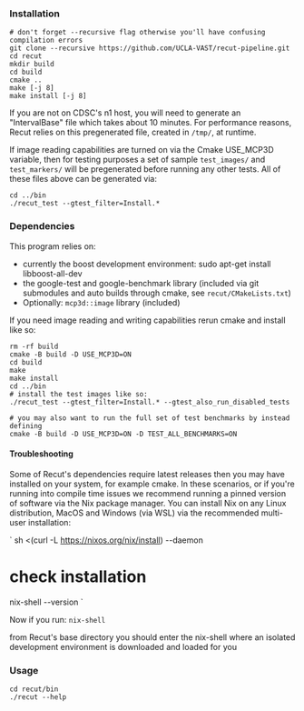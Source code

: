 ### Installation
```
# don't forget --recursive flag otherwise you'll have confusing compilation errors
git clone --recursive https://github.com/UCLA-VAST/recut-pipeline.git
cd recut
mkdir build
cd build
cmake ..
make [-j 8]
make install [-j 8]
```

If you are not on CDSC's n1 host, you will need to generate an
"IntervalBase" file which takes about 10 minutes.  For performance reasons, Recut relies on this
pregenerated file, created in `/tmp/`, at runtime. 

If image reading capabilities are turned on via the Cmake USE_MCP3D variable, then for testing
purposes a set of sample `test_images/` and `test_markers/`
will be pregenerated before running any other tests. All of these
files above can be generated via:

```
cd ../bin
./recut_test --gtest_filter=Install.*
```

### Dependencies
This program relies on: 
- currently the boost development environment:
  sudo apt-get install libboost-all-dev
- the google-test and google-benchmark library (included via git
submodules and auto builds through cmake, see `recut/CMakeLists.txt`)
- Optionally: `mcp3d::image` library (included) 

If you need image reading and writing capabilities rerun cmake and install
like so:
```
rm -rf build
cmake -B build -D USE_MCP3D=ON
cd build
make 
make install
cd ../bin
# install the test images like so:
./recut_test --gtest_filter=Install.* --gtest_also_run_disabled_tests

# you may also want to run the full set of test benchmarks by instead defining
cmake -B build -D USE_MCP3D=ON -D TEST_ALL_BENCHMARKS=ON
```


#### Troubleshooting
Some of Recut's dependencies require latest releases then you may have installed on your system, for example cmake.
In these scenarios, or if you're running into compile time issues we recommend running a pinned version of software via
the Nix package manager. You can install Nix on any Linux distribution, MacOS and Windows (via WSL) via the recommended multi-user installation:

`
sh <(curl -L https://nixos.org/nix/install) --daemon
# check installation
nix-shell --version
`

Now if you run:
`
nix-shell
`

from Recut's base directory you should enter the nix-shell where an isolated development environment is downloaded and loaded for you

### Usage
```
cd recut/bin
./recut --help
```
